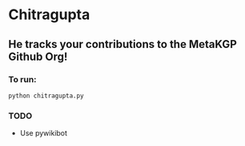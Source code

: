 # Chitragupta

## He tracks your contributions to the MetaKGP Github Org!

### To run:

`python chitragupta.py`

### TODO
 
 * Use pywikibot
